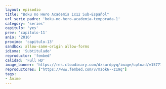 ```yaml
---
layout: episodio
title: "Boku no Hero Academia 1x12 Sub-Español"
url_serie_padre: 'boku-no-hero-academia-temporada-1'
category: 'series'
capitulo: 'yes'
prev: 'capitulo-11'
anio: '2016'
proximo: 'capitulo-13'
sandbox: allow-same-origin allow-forms
idioma: 'Subtitulado'
reproductor: 'fembed'
calidad: 'Full HD'
image_banner: 'https://res.cloudinary.com/dzsurdpyq/image/upload/v1577157932/My-Hero-Academia-temporada-1-banner_inbjty.jpg'
reproductores: ["https://www.fembed.com/v/mzok6--z19q"]
tags:
- Anime
---
```











